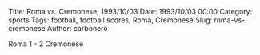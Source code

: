 Title: Roma vs. Cremonese, 1993/10/03
Date: 1993/10/03 00:00
Category: sports
Tags: football, football scores, Roma, Cremonese
Slug: roma-vs-cremonese
Author: carbonero


Roma 1 - 2 Cremonese
